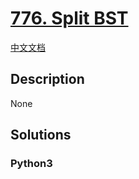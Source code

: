 # [776. Split BST](https://leetcode.com/problems/split-bst)

[中文文档](/leetcode/0700-0799/0776.Split%20BST/README.md)

## Description

None

## Solutions

<!-- tabs:start -->

### **Python3**

```python

```

<!-- tabs:end -->
